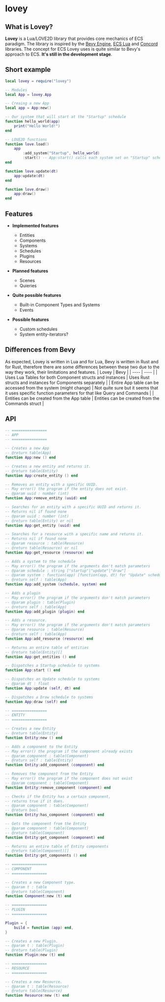 # lovey

## What is Lovey?

**Lovey** is a Lua/LOVE2D library that provides core mechanics of ECS paradigm. The library is inspired by the [Bevy Engine](https://github.com/bevyengine/bevy), [ECS Lua](https://github.com/nidorx/ecs-lua) and [Concord](https://github.com/Keyslam-Group/Concord) libraries. The concept for ECS Lovey uses is quite similar to Bevy's approach to ECS. **It's still in the development stage**.

## Short example

```lua
local lovey = require("lovey")

-- Modules
local App = lovey.App

-- Creaing a new App
local app = App:new()

-- Our system that will start at the "Startup" schedule
function hello_world(app)
	print("Hello World!")
end

-- LOVE2D functions
function love.load()
	app
		:add_system("Startup", hello_world)
		:start() -- App:start() calls each system set on "Startup" schedule
end

function love.update(dt)
	app:update(dt)
end

function love.draw()
	app:draw()
end
```

## Features
- **Implemented features**
	- Entities
	- Components
	- Systems
	- Schedules
	- Plugins
	- Resources

- **Planned features**
	- Scenes
	- Quieries

- **Quite possible features**
	- Built-in Component Types and Systems
	- Events

- **Possible features**
	- Custom schedules
	- System entity-iterators?

## Differences from Bevy
As expected, Lovey is written in Lua and for Lua, Bevy is written in Rust and for Rust, therefore there are some differences between these two due to the way they work, their limitations and features.
| Lovey | Bevy |
| ---- | ---- |
| Uses Lua Tables for both Component structs and instances | Uses Rust structs and instances for Components separately |
| Entire App table can be accessed from the system (might change) | Not quite sure but it seems that it uses specific function parameters for that like Query and Commands |
| Entities can be created from the App table | Entities can be created from the Commands struct |

## API
```lua
-- ================
-- APP
-- ================

-- Creates a new App
-- @return table(App)
function App:new () end

-- Creates a new entity and returns it.
-- @return table(Entity)
function App:create_entity () end

-- Removes an entity with a specific UUID.
-- May error() the program if the entity does not exist.
-- @param uuid : number (int)
function App:remove_entity (uuid) end

-- Searches for an entity with a specific UUID and returns it.
-- Returns nil if found none
-- @param uuid : number (int)
-- @return table(Entity) or nil
function App:get_entity (uuid) end

-- Searches for a resource with a specific name and returns it.
-- Returns nil if found none
-- @param resource : table(Resource)
-- @return table(Resource) or nil
function App:get_resource (resource) end

-- Adds a system to the schedule
-- May error() the program if the arguments don't match parameters
-- @param schedule : string ["startup"|"update"|"draw"]
-- @param system : function(app) [function(app, dt) for "Update" schedule]
-- @return self : table(App)
function App:add_system (schedule, system) end

-- Adds a plugin
-- May error() the program if the arguments don't match parameters
-- @param plugin : table(Plugin)
-- @return self : table(App)
function App:add_plugin (plugin) end

-- Adds a resource.
-- May error() the program if the arguments don't match parameters
-- @param resource : table(Resource)
-- @return self : table(App)
function App:add_resource (resource) end

-- Returns an entire table of entities
-- @return table(Entity)[]
function App:get_entities () end

-- Dispatches a Startup schedule to systems
function App:start () end

-- Dispatches an Update schedule to systems
-- @param dt : float
function App:update (self, dt) end

-- Dispatches a Draw schedule to systems
function App:draw (self) end

-- ================
-- ENTITY
-- ================

-- Creates a new Entity
-- @return table(Entity)
function Entity:new () end

-- Adds a component to the Entity
-- May error() the program if the component already exists
-- @param component : table(Component)
-- @return self : table(Entity)
function Entity:add_component (component) end

-- Removes the component from the Entity
-- May error() the program if the component does not exist
-- @param component : table(Component)
function Entity:remove_component (component) end

-- Checks if the Entity has a certain component,
-- returns true if it does.
-- @param component : table(Component)
-- @return bool
function Entity:has_component (component) end

-- Gets the component from the Entity
-- @param component : table(Component)
-- @return table(Component)
function Entity:get_component (component) end

-- Returns an entire table of Entity components
-- @return table(Component)[]
function Entity:get_components () end

-- ================
-- COMPONENT
-- ================

-- Creates a new Component type.
-- @param t : table
-- @return table(Component)
function Component:new (t) end

-- ================
-- PLUGIN
-- ================

Plugin = {
	build = function (app) end,
}

-- Creates a new Plugin.
-- @param t : table(Plugin)
-- @return table(Plugin)
function Plugin:new (t) end

-- ================
-- RESOURCE
-- ================

-- Creates a new Resource.
-- @param t : table(Resource)
-- @return table(Resource)
function Resource:new (t) end
```